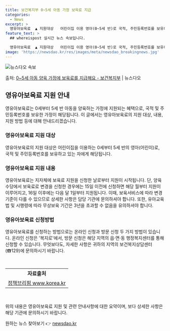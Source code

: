 ```yaml
---
title: 보건복지부 0~5세 아동 가정 보육료 지급
categories:
  - News
excerpt: >
  영유아보육료  ▲ 지원대상   어린이집 이용 영아(0~5세 반)로 국적, 주민등록번호를 보유하고 있는 자  …
feature_text: >
  ## whereispost 실시간 뉴스 속보입니다.

  영유아보육료  ▲ 지원대상   어린이집 이용 영아(0~5세 반)로 국적, 주민등록번호를 보유하고 있는 자  …
image: 'https://newsdao.kr/res/images/meta/newsdao_breakingnews.jpg'
---
```


![뉴스다오 속보](https://newsdao.kr/res/images/meta/newsdao_breakingnews.jpg)

<p>출처: <a href="https://newsdao.kr/3815" rel="dofollow">0~5세 아동 양육 가정에 보육료를 지급해요 - 보건복지부</a> | 뉴스다오</p>

<h2 data-ke-size="size26">영유아보육료 지원 안내</h2>
<p data-ke-size="size16">영유아보육료는 0세부터 5세 반 아동을 양육하는 가정에 지원되는 혜택으로, 국적 및 주민등록번호를 보유한 가정이 해당됩니다. 이 글에서는 영유아보육료의 지원 대상, 내용, 지원 방법 등에 대해 안내드리겠습니다.</p>

<h3>영유아보육료 지원 대상</h3>
<p data-ke-size="size16">영유아보육료의 지원 대상은 어린이집을 이용하는 0세부터 5세 반의 영아(어린이)로, 국적 및 주민등록번호를 보유하고 있는 자에게 해당됩니다. </p>

<h3>영유아보육료 지원 내용</h3>
<p data-ke-size="size16">영유아보육료는 지자체에 보육료 지원을 신청한 날로부터 지원이 시작됩니다. 단, 양육수당에서 보육료로 변경을 신청한 경우에는 15일 이전에 신청하면 해당 월부터 지원이 이루어지고, 16일 이후에는 다음 달 1일부터 지원됩니다. 이때, 보육서비스에 따라 변경 기준이 다를 수 있으므로 상세한 사항은 담당 기관에 문의하셔야 합니다. 또한, 유아교육법 및 시행령에 따라 무상보육 기간은 3년을 초과할 수 없음을 유의하셔야 합니다.</p>

<h3>영유아보육료 신청방법</h3>
<p data-ke-size="size16">영유아보육료를 신청하는 방법으로는 온라인 신청과 방문 신청 두 가지 방법이 있습니다. 온라인 신청은 '복지로'에서, 방문 신청은 해당 지역의 읍·면·동 행정복지센터를 통해 신청할 수 있습니다. 무엇보다도, 자세한 사항은 귀하의 지역의 보건복지상담센터(☎129)에 문의하시기 바랍니다.</p>

<p data-ke-size="size16">&nbsp;</p>
<table>
   <tbody>
      <tr>
         <td style="text-align: center; height: 17px;"><b>자료출처</b></td>
      </tr>
      <tr>
         <td style="text-align: center; height: 17px;"><a href="https://newsdao.kr/3815">정책브리핑 www.korea.kr</a></td>
      </tr>
   </tbody>
</table>
<p data-ke-size="size16">&nbsp;</p>
<p data-ke-size="size16">위의 내용은 영유아보육료 지원 및 관련 안내사항에 대한 요약이며, 보다 상세한 사항은 해당 기관에 문의하시기 바랍니다.</p>
 

원하는 뉴스 찾아보기 👉 <a href="https://newsdao.kr" rel="dofollow">newsdao.kr</a>


